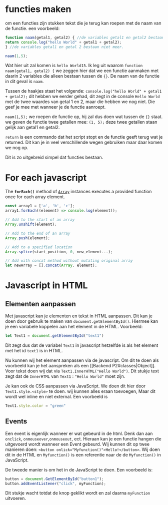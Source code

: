 # functies maken
om een functies zijn stukken tekst die je terug kan roepen met de naam van de functie.
een voorbeeld:
```JavaScript
function naam(getal1, getal2) { //de variables getal1 en getal2 bestaan.
return console.log("hello World" + getal1 + getal2);
} //de variables getal1 en getal 2 bestaan niet meer.

naam(1,5);
```
Wat hier uit zal komen is `hello World15`. Ik leg uit waarom
`function naam(getal1, getal2) {` we zeggen hier dat we een functie aanmaken met daarin 2 variables die alleen bestaan tussen de `{}`. De naam van de functie in dit geval is `naam`. 

Tussen de haakjes staat het volgende: `console.log("hello World" + getal1 + getal2);` 
dit hebben we eerder gehad, dit zegt in de console `Hello World` met de twee waardes van getal 1 en 2, maar die hebben we nog niet. Die geef je mee met wanneer je de functie aanroept.

`naam(1,5);` we roepen de functie op, hij zal dus doen wat tussen de `{}` staat. we geven de functie twee getallen mee: `(1, 5);` deze twee getallen staan gelijk aan getal1 en getal2.

`return` is een commando dat het script stopt en de functie geeft terug wat je returned. Dit kan je in veel verschillende wegen gebruiken maar daar komen we nog op.

Dit is zo uitgebreid simpel dat functies bestaan.

# For each javascript
The **`forEach()`** method of [`Array`](https://developer.mozilla.org/en-US/docs/Web/JavaScript/Reference/Global_Objects/Array) instances executes a provided function once for each array element.
```js
const array1 = ['a', 'b', 'c'];
array1.forEach((element) => console.log(element));
```

```js
// Add to the start of an array
Array.unshift(element);

// Add to the end of an array
Array.push(element);

// Add to a specified location
Array.splice(start_position, 0, new_element...);

// Add with concat method without mutating original array
let newArray = [].concat(Array, element);

```




# Javascript in HTML
## Elementen aanpassen
Met javascript kan je elementen en tekst in HTML aanpassen. Dit kan je doen door gebruik te maken van `document.getElementById()`. Hiermee kan je een variabele koppelen aan het element in de HTML. Voorbeeld:
```js
let Text1 = document.getElementById("text1") 
```
Dit zegt dus dat de variabel `Text1` in javascript hetzelfde is als het element met het id `text1` is in HTML.

Nu kunnen wij het element aanpassen via de javascript. Om dit te doen als voorbeeld kan je het aanspreken als een [[Backend P2#classes|Object]]. Voor tekst doen wij dat via `Text1.InnerHTML("Hello World")`. Dit stukje text zegt dat de `InnerHTML` van `Text1` : `"Hello World"` moet zijn.

Je kan ook de CSS aanpassen via JavaScript. We doen dit hier door `Text1.style.<style>` te doen. wij kunnen alles eraan toevoegen, Maar dit wordt wel inline en niet external. Een voorbeeld is
```js
Text1.style.color = "green"
```
## Events
Een event is eigenlijk wanneer er wat gebeurd in de html. Denk dan aan `onclick`, `onmouseover`,`onmouseout`, ect. Hieraan kan je een functie hangen die uitgevoerd wordt wanneer een Event gebeurd. Wij kunnen dit op twee manieren doen:
`<button onlick="Myfunction()">Hello!</button>`. Wij doen dit in de HTML en `Myfunction()` is een referentie naar de de `Myfunction()` in JavaScript.

De tweede manier is om het in de JavaScript te doen. Een voorbeeld is:
```js
button = document.GetElementById("button1");
button.addEventListener("click", myFunction);
```
Dit stukje wacht totdat de knop geklikt wordt en zal daarna `myFunction` uitvoeren.